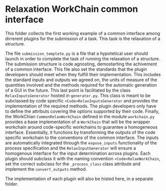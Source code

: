 # Relaxation WorkChain common interface

This folder collects the first working example of a common interface among dirrerent plugins for the submission of a task.
This task is the relaxation of a structure.

The file `submission_templete.py` is a file that a hypotetical user should launch in order to complete the task of running the relaxation of a structure. The submission structure is code agnosting, demostarting the achivement of a common interface.
This file also set the standards that the plugin developers should meet when they fulfill their implementation. This includes the standard inputs and outputs we agreed on, the units of measure of the quantities involved and the methods required for the automatic generation of a GUI in the future.
This last point is facilitated by the class `RelaxInputsGenerator` hosted in `generator.py`. This class is meant to be subclassed by code specific `<Code>RelaxInputsGenerator` and provides the implementation of the required methods. The plugin developers only have to define the attributs covering the options supported by their code.
Finally, the WorkChian `CommonRelaxWorkChain` defined in the module `workchain.py` provides a base implementation of a `WorkChain` that will be the wrapper workchain around code-specific workchains to guarantee a homogeneous interface.
Essentially, it functions by transforming the outputs of the code specific workchain to the conventions of the common interface.
The inputs are automatically integrated through the `expose_inputs` functionality of the process specification and the `RelaxInputGenerator` will ensure a homogenous interface for the input determination across plugins.
Each plugin should subclass it with the naming convention `<Code>RelaxWorkChain`, set the correct subclass for the `_process_class` class attribute and implement the `convert_outputs` method.

The implementation of each plugin will also be histed here, in a separate folder.
